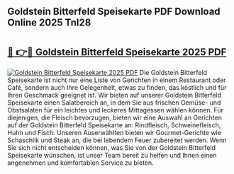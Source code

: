 ## Goldstein Bitterfeld Speisekarte PDF Download Online 2025 Tnl28

# <h2><a href="http://gc5emp.nevu.top/?p=Goldstein+Bitterfeld+Speisekarte">🔗 👉🔴 Goldstein Bitterfeld Speisekarte 2025 PDF</a></h2>

[![Goldstein Bitterfeld Speisekarte 2025 PDF](https://i.imgur.com/dBaPXMq.png)](http://gc5emp.nevu.top/?p=Goldstein+Bitterfeld+Speisekarte)
Die Goldstein Bitterfeld Speisekarte ist nicht nur eine Liste von Gerichten in einem Restaurant oder Café, sondern auch Ihre Gelegenheit, etwas zu finden, das köstlich und für Ihren Geschmack geeignet ist. Wir bieten auf unserer Goldstein Bitterfeld Speisekarte einen Salatbereich an, in dem Sie aus frischen Gemüse- und Obstsalaten für ein leichtes und leckeres Mittagessen wählen können. Für diejenigen, die Fleisch bevorzugen, bieten wir eine Auswahl an Gerichten auf der Goldstein Bitterfeld Speisekarte an: Rindfleisch, Schweinefleisch, Huhn und Fisch. Unseren Auserwählten bieten wir Gourmet-Gerichte wie Schaschlik und Steak an, die bei lebendem Feuer zubereitet werden. Wenn Sie sich nicht entscheiden können, was Sie von der Goldstein Bitterfeld Speisekarte wünschen, ist unser Team bereit zu helfen und Ihnen einen angenehmen und komfortablen Service zu bieten.
